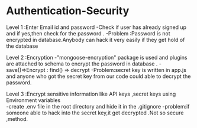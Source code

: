 # Authentication-Security

Level 1 :Enter Email id and password 
 -Check if user has already signed up and if yes,then check for the password .
 -Problem :Password is not encrypted in database.Anybody can hack it very easily if they get hold of the database

Level 2 :Encryption 
 -"mongoose-encryption" package is used and plugins are attached to schema to encrypt the password in database .
 -save()=>Encrypt : find() => decrypt
 -Problem:secret key is written in app.js and anyone who got the secret key from our code could able to decrypt the password.

Level 3 :Encrypt sensitive information like API keys ,secret keys using Environment variables  
  -create .env file in the root directory and hide it in the .gitignore
  -problem:if someone able to hack into the secret key,it get decrypted .Not so secure ,method. 
